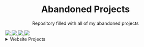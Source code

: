 # <h1 align="center">Abandoned Projects</h1>
<p align="center">Repository filled with all of my abandoned projects</p>

<a href="https://www.youtube.com/channel/UChNE29WeA7wbW5VC4JVb5Ag">
  <img src="https://axorax.github.io/badges/youtube.svg">
</a>
<a href="https://patreon.com/axorax/">
  <img src="https://axorax.github.io/badges/patreon.svg">
</a>
<a href="https://www.buymeacoffee.com/axorax">
  <img src="https://axorax.github.io/badges/buymeacoffee.svg">
</a>
<a href="https://www.github.com/axorax">
  <img src="https://axorax.github.io/badges/github.svg">
</a><br>

<details>
  <summary>Website Projects</summary>
  <option>SODL</option>
  <option>Hugz</option>
</details>
